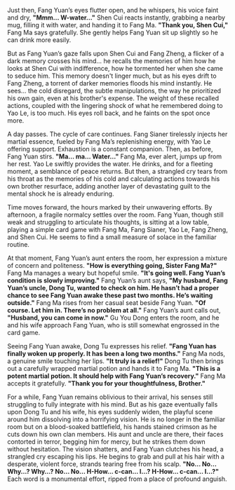 Just then, Fang Yuan’s eyes flutter open, and he whispers, his voice faint and dry, **"Mmm… W-water…"** Shen Cui reacts instantly, grabbing a nearby mug, filling it with water, and handing it to Fang Ma. **"Thank you, Shen Cui,"** Fang Ma says gratefully. She gently helps Fang Yuan sit up slightly so he can drink more easily.

But as Fang Yuan’s gaze falls upon Shen Cui and Fang Zheng, a flicker of a dark memory crosses his mind… he recalls the memories of him how he looks at Shen Cui with indifference, how he tormented her when she came to seduce him. This memory doesn't linger much, but as his eyes drift to Fang Zheng, a torrent of darker memories floods his mind instantly. He sees… the cold disregard, the subtle manipulations, the way he prioritized his own gain, even at his brother's expense. The weight of these recalled actions, coupled with the lingering shock of what he remembered doing to Yao Le, is too much. His eyes roll back, and he faints on the spot once more.

A day passes. The cycle of care continues. Fang Sianer tirelessly injects her martial essence, fueled by Fang Ma’s replenishing energy, with Yao Le offering support. Exhaustion is a constant companion. Then, as before, Fang Yuan stirs. **"Ma… ma… Water…"** Fang Ma, ever alert, jumps up from her rest. Yao Le swiftly provides the water. He drinks, and for a fleeting moment, a semblance of peace returns. But then, a strangled cry tears from his throat as the memories of his cold and calculating actions towards his own brother resurface, adding another layer of devastating guilt to the mental shock he is already enduring.

Time moves forward, the hours marked by their unwavering efforts. By afternoon, a fragile normalcy settles over the room. Fang Yuan, though still weak and struggling to articulate his thoughts, is sitting at a low table, playing a simple card game with Fang Ma, Fang Sianer, Yao Le, Fang Zheng, and Shen Cui. He seems to find a small measure of solace in the familiar routine.

At that moment, Fang Yuan’s aunt enters the room, her expression a mixture of concern and politeness. **"How is everything going, Sister Fang Ma?"** Fang Ma manages a weary but hopeful smile. **"It's going well. Fang Yuan’s condition is slowly improving."** Fang Yuan’s aunt says, **"My husband, Fang Yuan’s uncle, Dong Tu, wanted to check on him. He hasn’t had a proper chance to see Fang Yuan awake these past two months. He’s waiting outside."** Fang Ma rises from her casual seat beside Fang Yuan. **"Of course. Let him in. There’s no problem at all."** Fang Yuan’s aunt calls out, **"Husband, you can come in now."** Gu You Dong enters the room, and he and his wife approach Fang Yuan, who is still somewhat engrossed in the card game.

Seeing Fang Yuan awake, Dong Tu expresses his relief. **"Fang Yuan has finally woken up properly. It has been a long two months."** Fang Ma nods, a genuine smile touching her lips. **"It truly is a relief!"** Dong Tu then brings out a carefully wrapped martial potion and hands it to Fang Ma. **"This is a potent martial potion. It should help with Fang Yuan’s recovery."** Fang Ma accepts it gratefully. **"Thank you for your thoughtfulness, Brother."**

For a while, Fang Yuan remains oblivious to their arrival, his senses still struggling to fully integrate with his mind. But as his gaze eventually falls upon Dong Tu and his wife, his eyes suddenly widen, the playful scene around him dissolving into a horrifying vision. He is no longer in the familiar room but on a blood-soaked battlefield, his hands stained crimson as he cuts down his own clan members. His aunt and uncle are there, their faces contorted in terror, begging him for mercy, but he strikes them down without hesitation. The vision shatters, and Fang Yuan clutches his head, a strangled cry escaping his lips. He begins to grab and pull at his hair with a desperate, violent force, strands tearing free from his scalp. **"No… No… Why…? Why…? No… No… H-How… c-can… I…? H-How… c-can… I…?"** Each word is a monumental effort, ripped from a place of profound anguish.